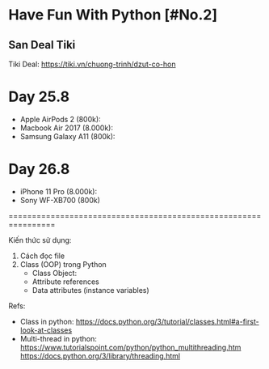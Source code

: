 # Have Fun With Python [#No.2]
## San Deal Tiki

Tiki Deal: https://tiki.vn/chuong-trinh/dzut-co-hon

# Day 25.8
* Apple AirPods 2 (800k):
* Macbook Air 2017 (8.000k):
* Samsung Galaxy A11 (800k):

# Day 26.8
* iPhone 11 Pro (8.000k):
* Sony WF-XB700 (800k)


================================================================

Kiến thức sử dụng:
1. Cách đọc file
2. Class (OOP) trong Python
    - Class Object:
    - Attribute references
    - Data attributes (instance variables)

Refs:
- Class in python: https://docs.python.org/3/tutorial/classes.html#a-first-look-at-classes
- Multi-thread in python:
https://www.tutorialspoint.com/python/python_multithreading.htm
https://docs.python.org/3/library/threading.html
